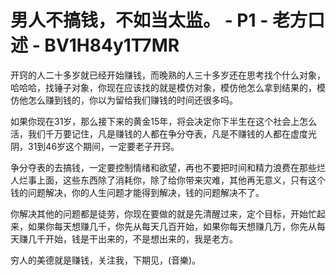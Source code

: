 # 男人不搞钱，不如当太监。 - P1 - 老方口述 - BV1H84y1T7MR

开窍的人二十多岁就已经开始赚钱，而晚熟的人三十多岁还在思考找个什么对象，哈哈哈，找锤子对象，你现在应该找的就是模仿对象，模仿他怎么拿到结果的，模仿他怎么赚到钱的，你以为留给我们赚钱的时间还很多吗。

如果你现在31岁，那么接下来的黄金15年，将会决定你下半生在这个社会上怎么活，我们千万要记住，凡是赚钱的人都在争分夺表，凡是不赚钱的人都在虚度光阴，31到46岁这个期间，一定要老子开窍。

争分夺表的去搞钱，一定要控制情绪和欲望，再也不要把时间和精力浪费在那些烂人烂事上面，这些东西除了消耗你，除了给你带来灾难，其他再无意义，只有这个钱的问题解决，你的人生问题才能得到解决，钱的问题解决不了。

你解决其他的问题都是徒劳，你现在要做的就是先清醒过来，定个目标，开始忙起来，如果你每天想赚几千，你先从每天几百开始，如果你每天想赚几万，你先从每天赚几千开始，钱是干出来的，不是想出来的，我是老方。

穷人的美德就是赚钱，关注我，下期见，(音樂)。